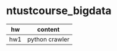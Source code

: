 # ntustcourse_bigdata
 
|      hw      |    content     |
|--------------|----------------|
|      hw1     | python crawler |

